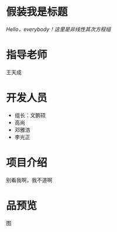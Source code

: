 # 假装我是标题
*Hello，everybody！这里是非线性其次方程组*
# 指导老师
王天成
# 开发人员
* 组长：文鹏硕
* 高尚
* 邓雅浩
* 李光正
# 项目介绍
别看我啊，我不道啊
# 品预览
图
